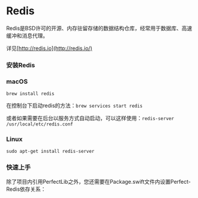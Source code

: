 # Redis

Redis是BSD许可的开源、内存驻留存储的数据结构仓库，经常用于数据库、高速缓冲和消息代理。

详见[http://redis.io](http://redis.io/)

### 安装Redis

### macOS

```
brew install redis
```

在控制台下启动redis的方法：`brew services start redis`

或者如果需要在后台以服务方式自动启动，可以这样使用：`redis-server /usr/local/etc/redis.conf`

### Linux

```
sudo apt-get install redis-server
```

### 快速上手

除了项目内引用PerfectLib之外，您还需要在Package.swift文件内设置Perfect-Redis依存关系：
